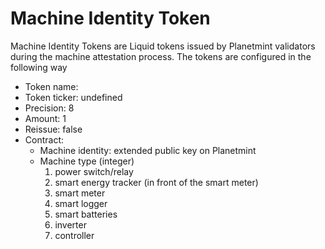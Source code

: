 # Machine Identity Token

Machine Identity Tokens are Liquid tokens issued by Planetmint validators during the machine attestation process. The tokens are configured in the following way

* Token name:&#x20;
* Token ticker: undefined
* Precision: 8
* Amount: 1
* Reissue: false
* Contract:&#x20;
  * Machine identity: extended public key on Planetmint
  * Machine type (integer)
    1. power switch/relay
    2. smart energy tracker (in front of the smart meter)
    3. smart meter
    4. smart logger
    5. smart batteries
    6. inverter
    7. controller
